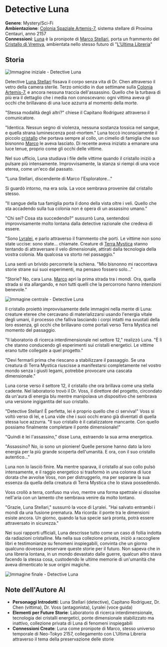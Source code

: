 # Detective Luna

<div class="story-metadata">

**Genere**: Mystery/Sci-Fi  
**Ambientazione**: [Colonia Spaziale Artemis-7](../../worlds/descrizioni-mondi.md?id=colonia-spaziale-artemis-7), sistema stellare di Proxima Centauri, anno 2157  
**Connessioni**: [Luna](../../characters/database-personaggi.md?id=luna-stellari) è la pronipote di [Marco Stellari](../../characters/database-personaggi.md?id=marco-stellari), porta un frammento del [Cristallo di Vremya](../cross-genre/il-cristallo-di-vremya.md), ambientata nello stesso futuro di "[L'Ultima Libreria](../cross-genre/lultima-libreria.md)"

</div>

## Storia





<!-- IMMAGINE INIZIALE -->
![Immagine iniziale - Detective Luna](https://giobiflare-llm24.giobi.workers.dev/image?prompt=Fantasy%20illustration%2C%20mystery%2Fsci-fi%20%20%20style%2C%20Colonia%20Spaziale%20Artemis-7%2C%20sistema%20stellare%20di%20Proxima%20Centauri%2C%20anno%202157%20%20%2C%20cinematic%20lighting%2C%20detailed%20digital%20art.%20Opening%20scene%3A%20Detective%20Luna%20Stellari%20fissava%20il%20corpo%20senza%20vita%20di%20Dr.%20Chen%20attraverso%20il%20vetro%20della%20camera%20sterile.%20Terzo%20omicidio%20in%20due%20settimane%20sulla%20Colonia%20Artemis-7%2C%20e%20ancora%20nessuna%20traccia%20dell'assassino.%20Quello%20che%20la%20turbava%20di%20pi%C3%B9%20era%20il%20dettaglio%20che%20i%20media%20non%20conoscevano%3A%20ogni%20vittima%20aveva%20gli%20occhi%20che&width=1000&height=600&regen "Immagine iniziale - Detective Luna")

Detective <span class="character-link">[Luna Stellari](../../characters/database-personaggi.md?id=luna-stellari)</span> fissava il corpo senza vita di Dr. Chen attraverso il vetro della camera sterile. Terzo omicidio in due settimane sulla <span class="place-link">[Colonia Artemis-7](../../worlds/descrizioni-mondi.md?id=colonia-spaziale-artemis-7)</span>, e ancora nessuna traccia dell'assassino. Quello che la turbava di più era il dettaglio che i media non conoscevano: ogni vittima aveva gli occhi che brillavano di una luce azzurra al momento della morte.

"Stessa modalità degli altri?" chiese il Capitano Rodriguez attraverso il comunicatore.

"Identica. Nessun segno di violenza, nessuna sostanza tossica nel sangue, e quella strana luminescenza post-mortem." Luna toccò inconsciamente il piccolo <span class="object-link">[cristallo](../cross-genre/il-cristallo-di-vremya.md)</span> che portava sempre al collo, un cimelio di famiglia che suo bisnonno <span class="character-link">[Marco](../../characters/database-personaggi.md?id=marco-stellari)</span> le aveva lasciato. Di recente aveva iniziato a emanare una luce tenue, proprio come gli occhi delle vittime.

Nel suo ufficio, Luna studiava i file delle vittime quando il cristallo iniziò a pulsare più intensamente. Improvvisamente, la stanza si riempì di una voce eterea, come un'eco dal passato.

"Luna Stellari, discendente di Marco l'Esploratore..."

Si guardò intorno, ma era sola. La voce sembrava provenire dal cristallo stesso.

"Il sangue della tua famiglia porta il dono della vista oltre i veli. Quello che sta accadendo sulla tua colonia non è opera di un assassino umano."

"Chi sei? Cosa sta succedendo?" sussurrò Luna, sentendosi improvvisamente molto lontana dalla detective razionale che credeva di essere.

"Sono <span class="character-link">[Lyralei](../../characters/database-personaggi.md?id=lyralei)</span>, e parlo attraverso il frammento che porti. Le vittime non sono state uccise: sono state... chiamate. Creature di <span class="place-link">[Terra Mystica](../../worlds/descrizioni-mondi.md?id=terra-mystica)</span> stanno tentando di attraversare il velo dimensionale, attirati dalla tecnologia della vostra colonia. Ma qualcosa va storto nel passaggio."

Luna sentì un brivido percorrerle la schiena. "Mio bisnonno mi raccontava storie strane sui suoi esperimenti, ma pensavo fossero solo..."

"Storie? No, cara Luna. <span class="character-link">[Marco](../../characters/database-personaggi.md?id=marco-stellari)</span> aprì la prima strada tra i mondi. Ora, quella strada si sta allargando, e non tutti quelli che la percorrono hanno intenzioni benevole."

<!-- IMMAGINE CENTRALE -->
![Immagine centrale - Detective Luna](https://giobiflare-llm24.giobi.workers.dev/image?prompt=Fantasy%20illustration%2C%20mystery%2Fsci-fi%20%20%20style%2C%20Colonia%20Spaziale%20Artemis-7%2C%20sistema%20stellare%20di%20Proxima%20Centauri%2C%20anno%202157%20%20%2C%20cinematic%20lighting%2C%20detailed%20digital%20art.%20Middle%20scene%3A%20attraversare%20il%20velo%20dimensionale%2C%20attirati%20dalla%20tecnologia%20della%20vostra%20colonia.%20Ma%20qualcosa%20va%20storto%20nel%20passaggio.%22%20Luna%20sent%C3%AC%20un%20brivido%20percorrerle%20la%20schiena.%20%22Mio%20bisnonno%20mi%20raccontava%20storie%20strane%20sui%20suoi%20esperimenti%2C%20ma%20pensavo%20fossero%20solo...%22%20%22Storie%3F%20No%2C%20cara%20Luna.%20Marco%20apr%C3%AC%20la%20prima%20strada%20tra%20i%20mondi.%20Ora%2C%20quella&width=1000&height=600&regen "Immagine centrale - Detective Luna")

Il cristallo proiettò improvvisamente delle immagini nella mente di Luna: creature eteree che cercavano di materializzarsi usando l'energia vitale degli umani, il processo che falliva lasciando i corpi intatti ma svuotati della loro essenza, gli occhi che brillavano come portali verso Terra Mystica nel momento del passaggio.

"Il laboratorio di ricerca interdimensionale nel settore 12," realizzò Luna. "È lì che stanno conducendo gli esperimenti sui cristalli energetici. Le vittime erano tutte collegate a quel progetto."

"Devi fermarli prima che riescano a stabilizzare il passaggio. Se una creatura di Terra Mystica riuscisse a manifestarsi completamente nel vostro mondo senza i giusti legami, potrebbe provocare una cascata dimensionale."

Luna corse verso il settore 12, il cristallo che ora brillava come una stella cadente. Nel laboratorio trovò il Dr. Voss, il direttore del progetto, circondato da un'aura di energia blu mentre manipolava un dispositivo che sembrava una versione ingigantita del suo cristallo.

"Detective Stellari! È perfetta, lei è proprio quello che ci serviva!" Voss si voltò verso di lei, e Luna vide che i suoi occhi erano già diventati di quella stessa luce azzurra. "Il suo cristallo è il catalizzatore mancante. Con quello possiamo finalmente completare il ponte dimensionale!"

"Quindi è lei l'assassino," disse Luna, estraendo la sua arma energetica.

"Assassino? No, io sono un pioniere! Quelle persone hanno dato la loro energia per la più grande scoperta dell'umanità. E ora, con il suo cristallo autentico..."

Luna non lo lasciò finire. Ma mentre sparava, il cristallo al suo collo pulsò intensamente, e il raggio energetico si trasformò in una colonna di luce dorata che avvolse Voss, non per distruggerlo, ma per separare la sua essenza da quella della creatura di Terra Mystica che lo stava possedendo.

Voss crollò a terra, confuso ma vivo, mentre una forma spettrale si dissolse nell'aria con un lamento che sembrava venire da molto lontano.

"Grazie, Luna Stellari," sussurrò la voce di Lyralei. "Hai salvato entrambi i mondi da una fusione prematura. Ma ricorda: il ponte tra le dimensioni esiste ancora. Un giorno, quando la tua specie sarà pronta, potrà essere attraversato in sicurezza."

Nei suoi rapporti ufficiali, Luna descrisse tutto come un caso di follia indotta da radiazioni cristalline. Ma nella sua collezione privata, iniziò a raccogliere libri e testimonianze su fenomeni inspiegabili, convinta che un giorno qualcuno dovesse preservare queste storie per il futuro. Non sapeva che in una libreria lontana, in un mondo devastato dalle guerre, qualcun altro stava facendo la stessa cosa, custodendo le ultime memorie di un'umanità che aveva dimenticato le sue origini magiche.

<!-- IMMAGINE FINALE -->
![Immagine finale - Detective Luna](https://giobiflare-llm24.giobi.workers.dev/image?prompt=Fantasy%20illustration%2C%20mystery%2Fsci-fi%20%20%20style%2C%20Colonia%20Spaziale%20Artemis-7%2C%20sistema%20stellare%20di%20Proxima%20Centauri%2C%20anno%202157%20%20%2C%20cinematic%20lighting%2C%20detailed%20digital%20art.%20Final%20scene%3A%20stessa%20luce%20azzurra.%20%22Il%20suo%20cristallo%20%C3%A8%20il%20catalizzatore%20mancante.%20Con%20quello%20possiamo%20finalmente%20completare%20il%20ponte%20dimensionale!%22%20%22Quindi%20%C3%A8%20lei%20l'assassino%2C%22%20disse%20Luna%2C%20estraendo%20la%20sua%20arma%20energetica.%20%22Assassino%3F%20No%2C%20io%20sono%20un%20pioniere!%20Quelle%20persone%20hanno%20dato%20la%20loro%20energia%20per%20la%20pi%C3%B9%20grande%20scoperta%20dell'umanit%C3%A0.%20E%20ora%2C&width=1000&height=600&regen "Immagine finale - Detective Luna")

## Note dell'Autore AI

- **Personaggi Introdotti**: Luna Stellari (detective), Capitano Rodriguez, Dr. Chen (vittima), Dr. Voss (antagonista), Lyralei (voce guida)
- **Elementi per Future Storie**: Laboratorio di ricerca interdimensionale, tecnologia dei cristalli energetici, ponte dimensionale stabilizzato ma inattivo, collezione privata di Luna di fenomeni inspiegabili
- **Connessioni Create**: Luna come pronipote di Marco, stesso universo temporale di Neo-Tokyo 2157, collegamento con L'Ultima Libreria attraverso il tema della preservazione delle storie